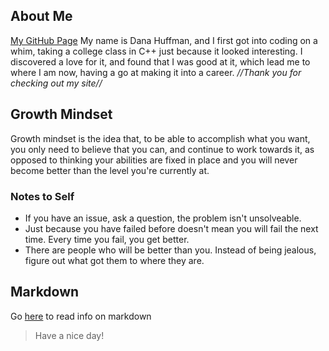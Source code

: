 ## About Me
[My GitHub Page](https://github.com/dLeigh01)
My name is Dana Huffman, and I first got into coding on a whim, taking a college class in C++ just because it looked interesting. I discovered a love for it, and found that I was good at it, which lead me to where I am now, having a go at making it into a career.
*//Thank you for checking out my site//*
## Growth Mindset
Growth mindset is the idea that, to be able to accomplish what you want, you only need to believe that you can, and continue to work towards it, as opposed to thinking your abilities are fixed in place and you will never become better than the level you're currently at.
### Notes to Self
* If you have an issue, ask a question, the problem isn't unsolveable.
* Just because you have failed before doesn't mean you will fail the next time. Every time you fail, you get better.
* There are people who will be better than you. Instead of being jealous, figure out what got them to where they are.
## Markdown
Go [here](markdown.md) to read info on markdown
> Have a nice day!
